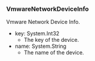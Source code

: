 ### VmwareNetworkDeviceInfo
Vmware Network Device Info.

- key: System.Int32
  - The key of the device.
- name: System.String
  - The name of the device.
